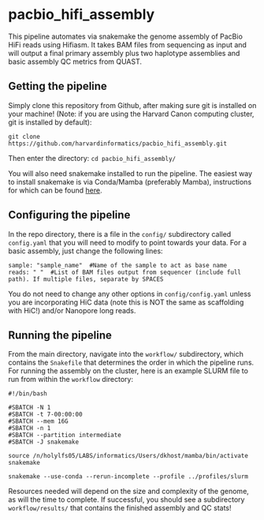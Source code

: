 # pacbio_hifi_assembly
This pipeline automates via snakemake the genome assembly of PacBio HiFi reads using Hifiasm. It takes BAM files from sequencing as input and will output a final primary assembly plus two haplotype assemblies and basic assembly QC metrics from QUAST.  

## Getting the pipeline  
Simply clone this repository from Github, after making sure git is installed on your machine! (Note: if you are using the Harvard Canon computing cluster, git is installed by default):  

`git clone https://github.com/harvardinformatics/pacbio_hifi_assembly.git`  

Then enter the directory: `cd pacbio_hifi_assembly/`  

You will also need snakemake installed to run the pipeline. The easiest way to install snakemake is via Conda/Mamba (preferably Mamba), instructions for which can be found [here](https://snakemake.readthedocs.io/en/stable/getting_started/installation.html). 

## Configuring the pipeline  
In the repo directory, there is a file in the `config/` subdirectory called `config.yaml` that you will need to modify to point towards your data. For a basic assembly, just change the following lines: 

```
sample: "sample_name"  #Name of the sample to act as base name
reads: " "  #List of BAM files output from sequencer (include full path). If multiple files, separate by SPACES
```

You do not need to change any other options in `config/config.yaml` unless you are incorporating HiC data (note this is NOT the same as scaffolding with HiC!) and/or Nanopore long reads.  

## Running the pipeline  
From the main directory, navigate into the `workflow/` subdirectory, which contains the `Snakefile` that determines the order in which the pipeline runs. For running the assembly on the cluster, here is an example SLURM file to run from within the `workflow` directory:

```
#!/bin/bash

#SBATCH -N 1
#SBATCH -t 7-00:00:00
#SBATCH --mem 16G
#SBATCH -n 1
#SBATCH --partition intermediate
#SBATCH -J snakemake

source /n/holylfs05/LABS/informatics/Users/dkhost/mamba/bin/activate snakemake

snakemake --use-conda --rerun-incomplete --profile ../profiles/slurm
```  

Resources needed will depend on the size and complexity of the genome, as will the time to complete. If successful, you should see a subdirectory `workflow/results/` that contains the finished assembly and QC stats!  